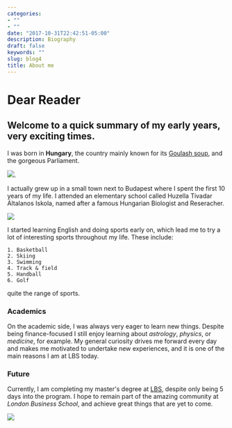 ```yaml
---
categories:
- ""
- ""
date: "2017-10-31T22:42:51-05:00"
description: Biography
draft: false
keywords: ""
slug: blog4
title: About me
---
```


# Dear Reader

## Welcome to a quick summary of my early years, very exciting times.
 
I was born in **Hungary**, the country mainly known for its [Goulash soup](https://en.wikipedia.org/wiki/Goulash), and the gorgeous Parliament. 

![](https://upload.wikimedia.org/wikipedia/commons/2/22/Exterior_view_-_daytime.jpg).

I actually grew up in a small town next to Budapest where I spent the first 10 years of my life. I attended  an elementary school called Huzella Tivadar Általanos Iskola, named after a famous Hungarian Biologist and Reseracher.

![](https://upload.wikimedia.org/wikipedia/commons/0/0e/Huzella_Tivadar.jpg)

I started learning English and doing sports early on, which lead me to try a lot of interesting sports throughout my life. These include:

    1. Basketball
    2. Skiing
    3. Swimming
    4. Track & field
    5. Handball
    6. Golf
    
quite the range of sports.

### Academics

On the academic side, I was always very eager to learn new things. Despite being finance-focused I still enjoy learning about *astrology*, *physics*, or *medicine*, for example. My general curiosity drives me forward every day and makes me motivated to undertake new experiences, and it is one of the main reasons I am at LBS today.

### Future

Currently, I am completing my master's degree at [LBS](https://www.london.edu), despite only being 5 days into the program. I hope to remain part of the amazing community at *London Business School*, and achieve great things that are yet to come.

![](https://upload.wikimedia.org/wikipedia/commons/4/47/RS9327_LBS_Standard_Logo_RGB_AW-hpr.jpg)
